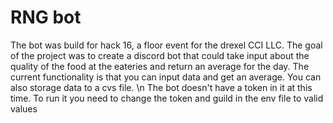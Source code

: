 # RNG bot
The bot was build for hack 16, a floor event for the drexel CCI LLC. 
The goal of the project was to create a discord bot that could take input about the quality of the food at the eateries and return an average for the day.
The current functionality is that you can input data and get an average. You can also storage data to a cvs file.
\n The bot doesn't have a token in it at this time. To run it you need to change the token and guild in the env file to valid values
